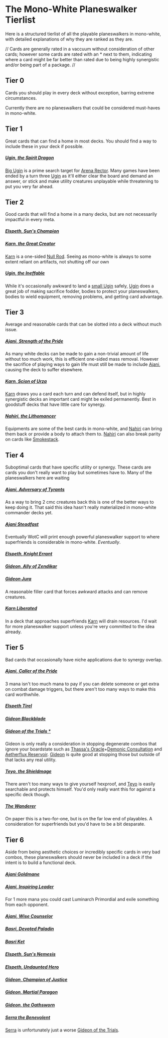 # The Mono-White Planeswalker Tierlist
Here is a structured tierlist of all the playable planeswalkers in mono-white, with detailed explanations of why they are ranked as they are.

//
Cards are generally rated in a vaccuum without consideration of other cards; however some cards are rated with an * next to them, indicating where a card might be far better than rated due to being highly synergistic and/or being part of a package.
//

 ## Tier 0
Cards you should play in every deck without exception, barring extreme circumstances.

Currently there are no planeswalkers that could be considered must-haves in mono-white.

## Tier 1
Great cards that can find a home in most decks. You should find a way to include these in your deck if possible.

##### <a href="https://scryfall.com/card/m21/1/ugin-the-spirit-dragon">Ugin, the Spirit Dragon</a> 
<a href="https://scryfall.com/card/m21/1/ugin-the-spirit-dragon">Big Ugin</a> is a prime search target for <a href="https://scryfall.com/card/bbd/23/arena-rector">Arena Rector</a>. Many games have been ended by a turn three <a href="https://scryfall.com/card/m21/1/ugin-the-spirit-dragon">Ugin</a> as it'll either clear the board and demand an answer, or stick and make utility creatures unplayable while threatening to put you very far ahead.

## Tier 2
Good cards that will find a home in a many decks, but are not necessarily impactful in every meta.

##### <a href="https://scryfall.com/card/ddo/1/elspeth-suns-champion">Elspeth, Sun's Champion</a> 

##### <a href="https://scryfall.com/card/war/1/karn-the-great-creator">Karn, the Great Creator</a> 
<a href="https://scryfall.com/card/war/1/karn-the-great-creator">Karn</a> is a one-sided <a href="https://scryfall.com/card/wth/154/null-rod">Null Rod</a>. Seeing as mono-white is always to some extent reliant on artifacts, not shutting off our own

##### <a href="https://scryfall.com/card/war/2/ugin-the-ineffable">Ugin, the Ineffable</a> 
While it's occasionally awkward to land a <a href="https://scryfall.com/card/war/2/ugin-the-ineffable">small Ugin</a> safely, <a href="https://scryfall.com/card/war/2/ugin-the-ineffable">Ugin</a> does a great job of making sacrifice fodder, bodies to protect your planeswalkers, bodies to wield equipment, removing problems, and getting card advantage.

## Tier 3
Average and reasonable cards that can be slotted into a deck without much issue.

##### <a href="https://scryfall.com/card/m20/2/ajani-strength-of-the-pride">Ajani, Strength of the Pride</a>
As many white decks can be made to gain a non-trivial amount of life without too much work, this is efficient one-sided mass removal. However the sacrifice of playing ways to gain life must still be made to include <a href="https://scryfall.com/card/m20/2/ajani-strength-of-the-pride">Ajani</a>, causing the deck to suffer elsewhere.

##### <a href="https://scryfall.com/card/dom/1/karn-scion-of-urza">Karn, Scion of Urza</a> 
<a href="https://scryfall.com/card/dom/1/karn-scion-of-urza">Karn</a> draws you a card each turn and can defend itself, but in highly synergistic decks an important card might be exiled permanently. Best in goodstuff decks that have little care for synergy.

##### <a href="https://scryfall.com/card/plist/26/nahiri-the-lithomancer">Nahiri, the Lithomancer</a> 
Equipments are some of the best cards in mono-white, and <a href="https://scryfall.com/card/plist/26/nahiri-the-lithomancer">Nahiri</a> can bring them back or provide a body to attach them to. <a href="https://scryfall.com/card/plist/26/nahiri-the-lithomancer">Nahiri</a> can also break parity on cards like <a href="https://scryfall.com/card/usg/309/smokestack">Smokestack</a>.


## Tier 4
Suboptimal cards that have specific utility or synergy. These cards are cards you don't really want to play but sometimes have to.
Many of the planeswalkers here are waiting

##### <a href="https://scryfall.com/card/m19/3/ajani-adversary-of-tyrants">Ajani, Adversary of Tyrants</a> 
As a way to bring 2 cmc creatures back this is one of the better ways to keep doing it. That said this idea hasn't really materialized in mono-white commander decks yet.
##### <a href="https://scryfall.com/card/m15/1/ajani-steadfast">Ajani Steadfast</a>
Eventually WotC will print enough powerful planeswalker support to where superfriends is considerable in mono-white. *Eventually*.

##### <a href="https://scryfall.com/card/mma/13/elspeth-knight-errant">Elspeth, Knight Errant</a> 

##### <a href="https://scryfall.com/card/plist/18/gideon-ally-of-zendikar">Gideon, Ally of Zendikar</a> 

##### <a href="https://scryfall.com/card/e01/10/gideon-jura">Gideon Jura</a> 
A reasonable filler card that forces awkward attacks and can remove creatures.

##### <a href="https://scryfall.com/card/2xm/1/karn-liberated">Karn Liberated</a> 
In a deck that approaches superfriends <a href="https://scryfall.com/card/2xm/1/karn-liberated">Karn</a> will drain resources. I'd wait for more planeswalker support unless you're very committed to the idea already.


## Tier 5
Bad cards that occasionally have niche applications due to synergy overlap.

##### <a href="https://scryfall.com/card/m14/1/ajani-caller-of-the-pride">Ajani, Caller of the Pride</a>
3 mana isn't too much mana to pay if you can delete someone or get extra on combat damage triggers, but there aren't too many ways to make this card worthwhile.

##### <a href="https://scryfall.com/card/som/6/elspeth-tirel">Elspeth Tirel</a> 

##### <a href="https://scryfall.com/card/war/13/gideon-blackblade">Gideon Blackblade</a> 

##### <a href="https://scryfall.com/card/akh/14/gideon-of-the-trials">Gideon of the Trials *</a> 
Gideon is only really a consideration in stopping degenerate combos that ignore your boardstate such as <a href="">Thassa's Oracle</a>+<a href="">Demonic Consultation</a> and <a href="">Aetherflux Reservoir</a>. <a href="https://scryfall.com/card/akh/14/gideon-of-the-trials">Gideon</a> is quite good at stopping those but outside of that lacks any real utility.

##### <a href="https://scryfall.com/card/war/32/teyo-the-shieldmage">Teyo, the Shieldmage</a> 
There aren't too many ways to give yourself hexproof, and <a href="https://scryfall.com/card/war/32/teyo-the-shieldmage">Teyo</a> is easily searchable and protects himself. You'd only really want this for against a specific deck though.
##### <a href="https://scryfall.com/card/war/37/the-wanderer">The Wanderer</a> 
On paper this is a two-for-one, but is on the far low end of playables. A consideration for superfriends but you'd have to be a bit desparate.



## Tier 6
Aside from being aesthetic choices or incredibly specific cards in very bad combos, these planeswalkers should never be included in a deck if the intent is to build a functional deck.

##### <a href="https://scryfall.com/card/m11/1/ajani-goldmane">Ajani Goldmane</a>


##### <a href="https://scryfall.com/card/m20/282/ajani-inspiring-leader">Ajani, Inspiring Leader</a>
For 1 more mana you could cast Luminarch Primordial and exile something from each opponent.

##### <a href="https://scryfall.com/card/m19/281/ajani-wise-counselor">Ajani, Wise Counselor</a> 

##### <a href="https://scryfall.com/card/m21/320/basri-devoted-paladin">Basri, Devoted Paladin</a> 

##### <a href="https://scryfall.com/card/m21/7/basri-ket">Basri Ket</a> 

##### <a href="https://scryfall.com/card/thb/14/elspeth-suns-nemesis">Elspeth, Sun's Nemesis</a> 

##### <a href="https://scryfall.com/card/thb/270/elspeth-undaunted-hero">Elspeth, Undaunted Hero</a> 

##### <a href="https://scryfall.com/card/gtc/13/gideon-champion-of-justice">Gideon, Champion of Justice</a> 

##### <a href="https://scryfall.com/card/akh/270/gideon-martial-paragon">Gideon, Martial Paragon</a> 

##### <a href="https://scryfall.com/card/war/265/gideon-the-oathsworn">Gideon, the Oathsworn</a> 

##### <a href="https://scryfall.com/card/mh1/26/serra-the-benevolent">Serra the Benevolent</a> 
<a href="https://scryfall.com/card/mh1/26/serra-the-benevolent">Serra</a> is unfortunately just a worse <a href="https://scryfall.com/card/akh/14/gideon-of-the-trials">Gideon of the Trials</a>.
